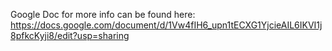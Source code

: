 Google Doc for more info can be found here:
https://docs.google.com/document/d/1Vw4fIH6_upn1tECXG1YjcieAIL6IKVI1j8pfkcKyji8/edit?usp=sharing
